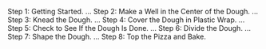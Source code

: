 Step 1: Getting Started. ...
Step 2: Make a Well in the Center of the Dough. ...
Step 3: Knead the Dough. ...
Step 4: Cover the Dough in Plastic Wrap. ...
Step 5: Check to See If the Dough Is Done. ...
Step 6: Divide the Dough. ...
Step 7: Shape the Dough. ...
Step 8: Top the Pizza and Bake.
